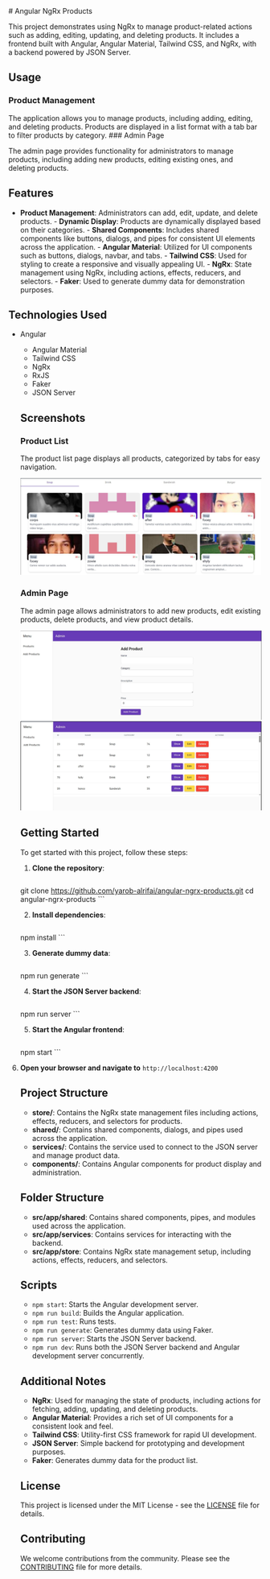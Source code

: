 <!DOCTYPE html>
<html lang="en">
<head>
    <meta charset="UTF-8">
    <meta name="viewport" content="width=device-width, initial-scale=1.0">
    <meta name="description" content="This project demonstrates using NgRx to manage product-related actions such as adding, editing, updating, and deleting products. It includes a frontend built with Angular, Angular Material, Tailwind CSS, and NgRx, with a backend powered by JSON Server.">
    <meta name="keywords" content="Angular, NgRx, Angular Material, Tailwind CSS, JSON Server, CRUD, Product Management">
    <title>Angular NgRx Products</title>
</head>
<body>
# Angular NgRx Products

 This project demonstrates using NgRx to manage product-related actions such as adding, editing, updating, and deleting products. It includes a frontend built with Angular, Angular Material, Tailwind CSS, and NgRx, with a backend powered by JSON Server.

  ## Usage

  ### Product Management

  The application allows you to manage products, including adding, editing, and deleting products. Products are displayed in a list format with a tab bar to filter products by category.
    ### Admin Page

  The admin page provides functionality for administrators to manage products, including adding new products, editing existing ones, and deleting products.

   ## Features

   - **Product Management**: Administrators can add, edit, update, and delete products.
    - **Dynamic Display**: Products are dynamically displayed based on their categories.
    - **Shared Components**: Includes shared components like buttons, dialogs, and pipes for consistent UI elements across the application.
    - **Angular Material**: Utilized for UI components such as buttons, dialogs, navbar, and tabs.
    - **Tailwind CSS**: Used for styling to create a responsive and visually appealing UI.
    - **NgRx**: State management using NgRx, including actions, effects, reducers, and selectors.
    - **Faker**: Used to generate dummy data for demonstration purposes.

  ## Technologies Used

  - Angular
    - Angular Material
    - Tailwind CSS
    - NgRx
    - RxJS
    - Faker
    - JSON Server

    ## Screenshots

    ### Product List
    The product list page displays all products, categorized by tabs for easy navigation.

    ![Product List](./screenshots/product-list.png)

    ### Admin Page
    The admin page allows administrators to add new products, edit existing products, delete products, and view product details.

    ![Admin Page 1](./screenshots/admin-page-1.png)
    ![Admin Page 2](./screenshots/admin-page-2.png)

    ## Getting Started

    To get started with this project, follow these steps:

    1. **Clone the repository**:
        ```bash
     git clone https://github.com/yarob-alrifai/angular-ngrx-products.git
        cd angular-ngrx-products
        ```

    2. **Install dependencies**:
        ```bash
     npm install
        ```

    3. **Generate dummy data**:
        ```bash
     npm run generate
        ```

    4. **Start the JSON Server backend**:
        ```bash
     npm run server
        ```

    5. **Start the Angular frontend**:
        ```bash
      npm start
        ```

6. **Open your browser and navigate to** `http://localhost:4200`

    ## Project Structure

    - **store/**: Contains the NgRx state management files including actions, effects, reducers, and selectors for products.
    - **shared/**: Contains shared components, dialogs, and pipes used across the application.
    - **services/**: Contains the service used to connect to the JSON server and manage product data.
    - **components/**: Contains Angular components for product display and administration.

    ## Folder Structure

    - **src/app/shared**: Contains shared components, pipes, and modules used across the application.
    - **src/app/services**: Contains services for interacting with the backend.
    - **src/app/store**: Contains NgRx state management setup, including actions, effects, reducers, and selectors.

    ## Scripts

    - `npm start`: Starts the Angular development server.
    - `npm run build`: Builds the Angular application.
    - `npm run test`: Runs tests.
    - `npm run generate`: Generates dummy data using Faker.
    - `npm run server`: Starts the JSON Server backend.
    - `npm run dev`: Runs both the JSON Server backend and Angular development server concurrently.

    ## Additional Notes

    - **NgRx**: Used for managing the state of products, including actions for fetching, adding, updating, and deleting products.
    - **Angular Material**: Provides a rich set of UI components for a consistent look and feel.
    - **Tailwind CSS**: Utility-first CSS framework for rapid UI development.
    - **JSON Server**: Simple backend for prototyping and development purposes.
    - **Faker**: Generates dummy data for the product list.

    ## License

    This project is licensed under the MIT License - see the [LICENSE](LICENSE) file for details.

    ## Contributing

    We welcome contributions from the community. Please see the [CONTRIBUTING](CONTRIBUTING.md) file for more details.

   
